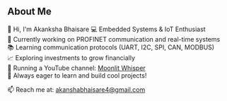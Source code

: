 ## About Me



👋 Hi, I'm Akanksha Bhaisare 
💻 Embedded Systems & IoT Enthusiast  
🔧 Currently working on PROFINET communication and real-time systems  
📚 Learning communication protocols (UART, I2C, SPI, CAN, MODBUS)  
📈 Exploring investments to grow financially  
🎥 Running a YouTube channel: [Moonlit Whisper](https://www.youtube.com/...)  
🚀 Always eager to learn and build cool projects!  


📫 Reach me at: akanshabhaisare4@gmail.com


